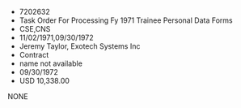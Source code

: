 * 7202632
* Task Order For Processing Fy 1971 Trainee Personal Data     Forms
* CSE,CNS
* 11/02/1971,09/30/1972
* Jeremy Taylor, Exotech Systems Inc
* Contract
*   name not available
* 09/30/1972
* USD 10,338.00

NONE